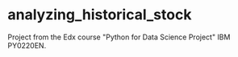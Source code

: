 # analyzing_historical_stock
Project from the Edx course "Python for Data Science Project" IBM PY0220EN.

